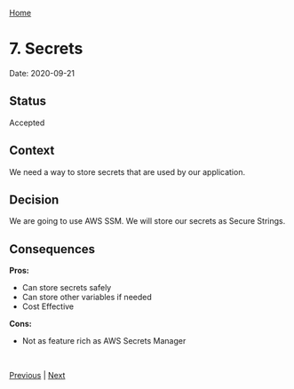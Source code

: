 [Home](../../README.md)


# 7. Secrets

Date: 2020-09-21

## Status

Accepted

## Context

We need a way to store secrets that are used by our application.

## Decision

We are going to use AWS SSM. We will store our secrets as Secure Strings.

## Consequences

**Pros:**

* Can store secrets safely
* Can store other variables if needed
* Cost Effective

**Cons:**

* Not as feature rich as AWS Secrets Manager

<br/>

[Previous](006-access-control.md) | [Next](008-deployment.md)
